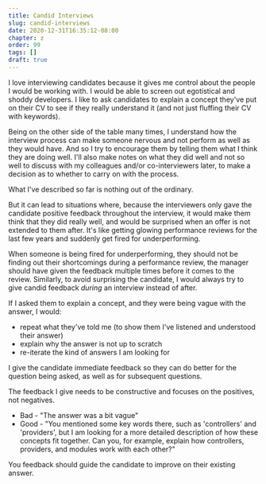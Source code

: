 ```yaml
---
title: Candid Interviews
slug: candid-interviews
date: 2020-12-31T16:35:12-08:00
chapter: z
order: 99
tags: []
draft: true
---
```


I love interviewing candidates because it gives me control about the people I would be working with. I would be able to screen out egotistical and shoddy developers. I like to ask candidates to explain a concept they've put on their CV to see if they really understand it (and not just fluffing their CV with keywords).

Being on the other side of the table many times, I understand how the interview process can make someone nervous and not perform as well as they would have. And so I try to encourage them by telling them what I think they are doing well. I'll also make notes on what they did well and not so well to discuss with my colleagues and/or co-interviewers later, to make a decision as to whether to carry on with the process.

What I've described so far is nothing out of the ordinary.

But it can lead to situations where, because the interviewers only gave the candidate positive feedback throughout the interview, it would make them think that they did really well, and would be surprised when an offer is not extended to them after. It's like getting glowing performance reviews for the last few years and suddenly get fired for underperforming.

When someone is being fired for underperforming, they should not be finding out their shortcomings during a performance review, the manager should have given the feedback multiple times before it comes to the review. Similarly, to avoid surprising the candidate, I would always try to give candid feedback _during_ an interview instead of after.

If I asked them to explain a concept, and they were being vague with the answer, I would:

- repeat what they've told me (to show them I've listened and understood their answer)
- explain why the answer is not up to scratch
- re-iterate the kind of answers I am looking for

I give the candidate immediate feedback so they can do better for the question being asked, as well as for subsequent questions.

The feedback I give needs to be constructive and focuses on the positives, not negatives.
  - Bad - "The answer was a bit vague"
  - Good - "You mentioned some key words there, such as 'controllers' and 'providers', but I am looking for a more detailed description of how these concepts fit together. Can you, for example, explain how controllers, providers, and modules work with each other?"

You feedback should guide the candidate to improve on their existing answer.
